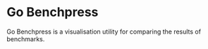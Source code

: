 # Go Benchpress

Go Benchpress is a visualisation utility for comparing the results of benchmarks.


